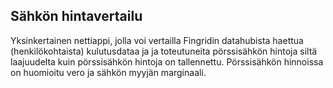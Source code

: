 ## Sähkön hintavertailu


Yksinkertainen nettiappi, jolla voi vertailla Fingridin datahubista haettua (henkilökohtaista) kulutusdataa ja ja toteutuneita pörssisähkön hintoja siltä laajuudelta kuin pörssisähkön hintoja on tallennettu. Pörssisähkön hinnoissa on huomioitu vero ja sähkön myyjän marginaali.

